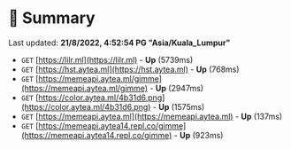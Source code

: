 # 📖 Summary
Last updated: **21/8/2022, 4:52:54 PG "Asia/Kuala_Lumpur"**

- `GET` [https://lilr.ml](https://lilr.ml) - **Up** (5739ms)
- `GET` [https://hst.aytea.ml](https://hst.aytea.ml) - **Up** (768ms)
- `GET` [https://memeapi.aytea.ml/gimme](https://memeapi.aytea.ml/gimme) - **Up** (2947ms)
- `GET` [https://color.aytea.ml/4b31d6.png](https://color.aytea.ml/4b31d6.png) - **Up** (1575ms)
- `GET` [https://memeapi.aytea.ml](https://memeapi.aytea.ml) - **Up** (137ms)
- `GET` [https://memeapi.aytea14.repl.co/gimme](https://memeapi.aytea14.repl.co/gimme) - **Up** (923ms)

